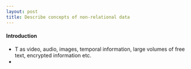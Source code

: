 ```yaml
---
layout: post
title: Describe concepts of non-relational data
---
```

#### Introduction
* T as video, audio, images, temporal information, large volumes of free text, encrypted information etc.
* 
